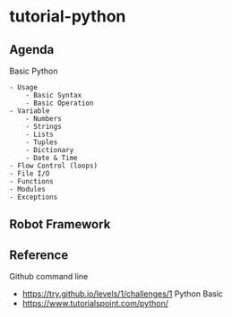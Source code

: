 # tutorial-python

## Agenda

Basic Python
    
    - Usage
        - Basic Syntax
        - Basic Operation
    - Variable
        - Numbers
        - Strings
        - Lists
        - Tuples
        - Dictionary
        - Date & Time
    - Flow Control (loops)
    - File I/O
    - Functions
    - Modules
    - Exceptions

## Robot Framework


## Reference
Github command line
- https://try.github.io/levels/1/challenges/1
Python Basic
- https://www.tutorialspoint.com/python/